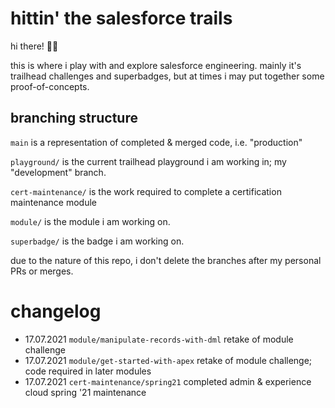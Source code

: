 # hittin' the salesforce trails
hi there! 👋🏻

this is where i play with and explore salesforce engineering. mainly it's trailhead challenges and superbadges, but at times i may put together some proof-of-concepts.

## branching structure
`main` is a representation of completed & merged code, i.e. "production"

`playground/` is the current trailhead playground i am working in; my "development" branch.

`cert-maintenance/` is the work required to complete a certification maintenance module

`module/` is the module i am working on.

`superbadge/` is the badge i am working on.

due to the nature of this repo, i don't delete the branches after my personal PRs or merges.

# changelog
* 17.07.2021 `module/manipulate-records-with-dml` retake of module challenge
* 17.07.2021 `module/get-started-with-apex` retake of module challenge; code required in later modules
* 17.07.2021 `cert-maintenance/spring21` completed admin & experience cloud spring '21 maintenance